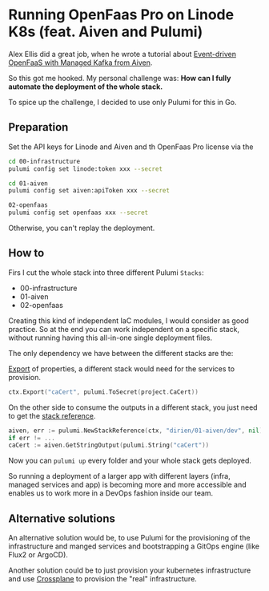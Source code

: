 # Running OpenFaas Pro on Linode K8s (feat. Aiven and Pulumi)

Alex Ellis did a great job, when he wrote a tutorial
about [Event-driven OpenFaaS with Managed Kafka from Aiven](https://www.openfaas.com/blog/openfaas-kafka-aiven/).

So this got me hooked. My personal challenge was: **How can I fully automate the deployment of the whole stack.**

To spice up the challenge, I decided to use only Pulumi for this in Go.

## Preparation

Set the API keys for Linode and Aiven and th OpenFaas Pro license via the

```bash
cd 00-infrastructure
pulumi config set linode:token xxx --secret

cd 01-aiven
pulumi config set aiven:apiToken xxx --secret

02-openfaas
pulumi config set openfaas xxx --secret
```

Otherwise, you can't replay the deployment.

## How to

Firs I cut the whole stack into three different Pulumi `Stacks`:

- 00-infrastructure
- 01-aiven
- 02-openfaas

Creating this kind of independent IaC modules, I would consider as good practice. So at the end you can work independent
on a specific stack, without running having this all-in-one single deployment files.

The only dependency we have between the different stacks are the:

[Export](https://www.pulumi.com/docs/intro/concepts/stack/#outputs) of properties, a different stack would need for the
services to provision.

```go
ctx.Export("caCert", pulumi.ToSecret(project.CaCert))
```

On the other side to consume the outputs in a different stack, you just need to get
the [stack reference](https://www.pulumi.com/docs/intro/concepts/stack/#stackreferences).

```go
aiven, err := pulumi.NewStackReference(ctx, "dirien/01-aiven/dev", nil)
if err != ...
caCert := aiven.GetStringOutput(pulumi.String("caCert"))
```

Now you can `pulumi up` every folder and your whole stack gets deployed.

So running a deployment of a larger app with different layers (infra, managed services and app) is becoming more and
more accessible and enables us to work more in a DevOps fashion inside our team.

## Alternative solutions

An alternative solution would be, to use Pulumi for the provisioning of the infrastructure and manged services and
bootstrapping a GitOps engine (like Flux2 or ArgoCD).

Another solution could be to just provision your kubernetes infrastructure and use [Crossplane](https://crossplane.io/)
to provision the "real" infrastructure.
